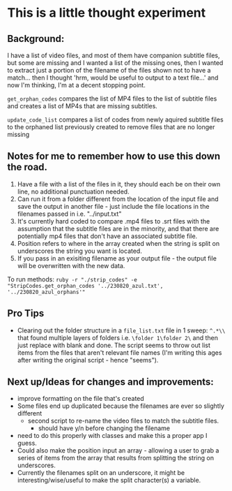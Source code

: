 # This is a little thought experiment

## Background:
I have a list of video files, and most of them have companion subtitle files, but some are missing and I wanted a list of the missing ones, then I wanted to extract just a portion of the filename of the files shown not to have a match... then I thought 'hrm, would be useful to output to a text file...' and now I'm thinking, I'm at a decent stopping point. 

`get_orphan_codes` compares the list of MP4 files to the list of subtitle files and creates a list of MP4s that are missing subtitles.

`update_code_list` compares a list of codes from newly aquired subtitle files to the orphaned list previously created to remove files that are no longer missing

## Notes for me to remember how to use this down the road. 
1. Have a file with a list of the files in it, they should each be on their own line, no additional punctuation needed.
2. Can run it from a folder different from the location of the input file and save the output in another file - just include the file locations in the filenames passed in i.e. "../input.txt"
3. It's currently hard coded to compare .mp4 files to .srt files with the assumption that the subtitle files are in the minority, and that there are potentially mp4 files that don't have an associated subtitle file. 
4. Position refers to where in the array created when the string is split on underscores the string you want is located. 
5. If you pass in an exisiting filename as your output file - the output file will be overwritten with the new data. 

To run methods:
`ruby -r "./strip_codes" -e "StripCodes.get_orphan_codes '../230820_azul.txt', '../230820_azul_orphans'"`

## Pro Tips
- Clearing out the folder structure in a `file_list.txt` file in 1 sweep: `^.*\\` that found multiple layers of folders i.e. `\folder 1\folder 2\` and then just replace with blank and done. The script seems to throw out list items from the files that aren't relevant file names (I'm writing this ages after writing the original script - hence "seems").

## Next up/Ideas for changes and improvements:
- improve formatting on the file that's created
- Some files end up duplicated because the filenames are ever so slightly different
  - second script to re-name the video files to match the subtitle files.
    - should have y/n before changing the filename
- need to do this properly with classes and make this a proper app I guess. 
- Could also make the position input an array - allowing a user to grab a series of items from the array that results from splitting the string on underscores.
- Currently the filenames split on an underscore, it might be interesting/wise/useful to make the split character(s) a variable.
